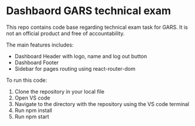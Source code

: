 # Dashbaord GARS technical exam

This repo contains code base regarding technical exam task for GARS.
It is not an official product and free of accountability.

The main features includes:

- Dashboard Header with logo, name and log out button
- Dashboard Footer
- Sidebar for pages routing using react-router-dom

To run this code:

1. Clone the repository in your local file
2. Open VS code
3. Navigate to the directory with the repository using the VS code terminal
4. Run npm install
5. Run npm start

